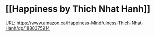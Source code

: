 
# [[Happiness by Thich Nhat Hanh]]

URL: https://www.amazon.ca/Happiness-Mindfulness-Thich-Nhat-Hanh/dp/1888375914
